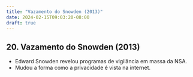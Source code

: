 ```yaml
---
title: "Vazamento do Snowden (2013)"
date: 2024-02-15T09:03:20-08:00
draft: true
---
```


## 20. Vazamento do Snowden (2013)

- Edward Snowden revelou programas de vigilância em massa da NSA.
- Mudou a forma como a privacidade é vista na internet.